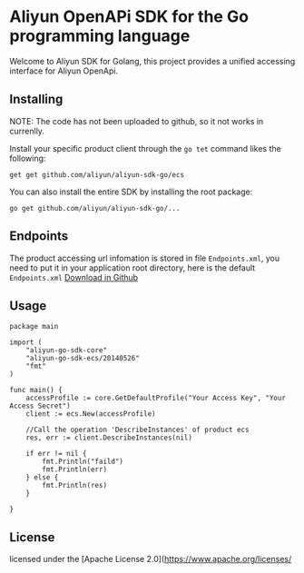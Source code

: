 # Aliyun OpenAPi SDK for the Go programming language
Welcome to Aliyun SDK for Golang, this project provides a unified accessing interface for Aliyun OpenApi.

## Installing
NOTE: The code  has not been uploaded to github, so it not works in currenlly.

Install your specific product client through the `go tet` command likes the following:
```
get get github.com/aliyun/aliyun-sdk-go/ecs
```
You can also install the entire SDK by installing the root package:
```
go get github.com/aliyun/aliyun-sdk-go/...
```
## Endpoints
The product accessing url infomation is stored in file `Endpoints.xml`, you need to put it in your application root directory, here is the default `Endpoints.xml` [Download in Github](https://github.com/aliyun/aliyun-openapi-java-sdk/blob/b9d679ad3be9a73e14f1cbd83fd6ff1b0bdfd284/aliyun-java-sdk-core/src/main/resources/com/aliyuncs/endpoints/endpoints.xml)

## Usage

```
package main

import (
	"aliyun-go-sdk-core"
	"aliyun-go-sdk-ecs/20140526"
	"fmt"
)

func main() {
	accessProfile := core.GetDefaultProfile("Your Access Key", "Your Access Secret")
	client := ecs.New(accessProfile)

    //Call the operation 'DescribeInstances' of product ecs
	res, err := client.DescribeInstances(nil)

	if err != nil {
		fmt.Println("faild")
		fmt.Println(err)
	} else {
		fmt.Println(res)
	}

}

```

## License
licensed under the [Apache License 2.0](https://www.apache.org/licenses/

